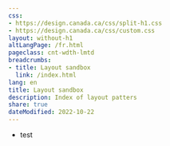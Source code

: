 ```yaml
---
css:
- https://design.canada.ca/css/split-h1.css
- https://design.canada.ca/css/custom.css
layout: without-h1
altLangPage: /fr.html
pageclass: cnt-wdth-lmtd
breadcrumbs:
- title: Layout sandbox
  link: /index.html
lang: en
title: Layout sandbox
description: Index of layout patters 
share: true
dateModified: 2022-10-22
---
```

<ul>
  <li>test</li>
</ul>

